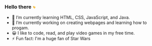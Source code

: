 
### Hello there <img src="https://raw.githubusercontent.com/ABSphreak/ABSphreak/master/gifs/Hi.gif" width="10px">

- 🌱 I’m currently learning HTML, CSS, JavaScript, and Java.
- 🔭 I’m currently working on creating webpages and learning how to progam.
- 😀 I like to code, read, and play video games in my free time.
- ⚡️ Fun fact: I'm a huge fan of Star Wars







<!---
harimrys/harimrys is a ✨ special ✨ repository because its `README.md` (this file) appears on your GitHub profile.
You can click the Preview link to take a look at your changes.
--->
